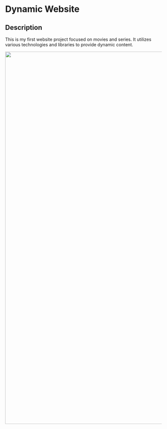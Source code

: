 # Dynamic Website

## Description
This is my first website project focused on movies and series. It utilizes various technologies and libraries to provide dynamic content.

<img src="banner/198.png" width="1200" >



